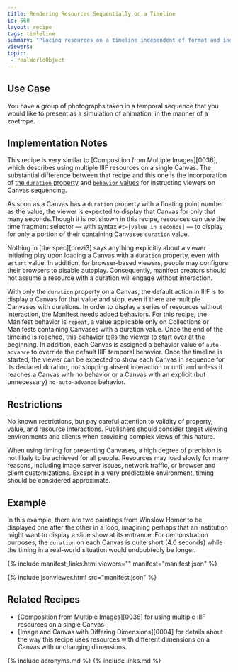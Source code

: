 ```yaml
---
title: Rendering Resources Sequentially on a Timeline
id: 560
layout: recipe
tags: timleline
summary: "Placing resources on a timeline independent of format and individual duration"
viewers:
topic:
 - realWorldObject
---
```


## Use Case

You have a group of photographs taken in a temporal sequence that you would like to present as a simulation of animation, in the manner of a zoetrope.

## Implementation Notes

This recipe is very similar to [Composition from Multiple Images][0036], which describes using multiple IIIF resources on a single Canvas. The substantial difference between that recipe and this one is the incorporation of [the `duration` property](https://iiif.io/api/presentation/3.0/#duration) and [`behavior` values](https://iiif.io/api/presentation/3.0/#behavior) for instructing viewers on Canvas sequencing.

As soon as a Canvas has a `duration` property with a floating point number as the value, the viewer is expected to display that Canvas for only that many seconds.Though it is not shown in this recipe, resources can use the time fragment selector — with syntax `#t=[value in seconds]` — to display for only a portion of their containing Canvases `duration` value.

Nothing in [the spec][prezi3] says anything explicitly about a viewer initiating play upon loading a Canvas with a `duration` property, even with a`start` value. In addition, for browser-based viewers, people may configure their browsers to disable autoplay. Consequently, manifest creators should not assume a resource with a duration will engage without interaction.

With only the `duration` property on a Canvas, the default action in IIIF is to display a Canvas for that value and stop, even if there are multiple Canvases with durations. In order to display a series of resources without interaction, the Manifest needs added behaviors. For this recipe, the Manifest behavior is `repeat`, a value applicable only on Collections or Manifests containing Canvases with a duration value. Once the end of the timeline is reached, this behavior tells the viewer to start over at the beginning. In addition, each Canvas is assigned a behavior value of `auto-advance` to override the default IIIF temporal behavior. Once the timeline is started, the viewer can be expected to show each Canvas in sequence for its declared duration, not stopping absent interaction or until and unless it reaches a Canvas with no behavior or a Canvas with an explicit (but unnecessary) `no-auto-advance` behavior.

## Restrictions

No known restrictions, but pay careful attention to validity of property, value, and resource interactions. Publishers should consider target viewing environments and clients when providing complex views of this nature.

When using timing for presenting Canvases, a high degree of precision is not likely to be achieved for all people. Resources may load slowly for many reasons, including image server issues, network traffic, or browser and client customizations. Except in a very predictable environment, timing should be considered approximate.

## Example

In this example, there are two paintings from Winslow Homer to be displayed one after the other in a loop, imagining perhaps that an institution might want to display a slide show at its entrance. For demonstration purposes, the `duration` on each Canvas is quite short (4.0 seconds) while the timing in a real-world situation would undoubtedly be longer. 

{% include manifest_links.html viewers="" manifest="manifest.json" %}

{% include jsonviewer.html src="manifest.json" %}

## Related Recipes

* [Composition from Multiple Images][0036] for using multiple IIIF resources on a single Canvas
* [Image and Canvas with Differing Dimensions][0004] for details about the way this recipe uses resources with different dimensions on a Canvas with unchanging dimensions.

{% include acronyms.md %}
{% include links.md %}